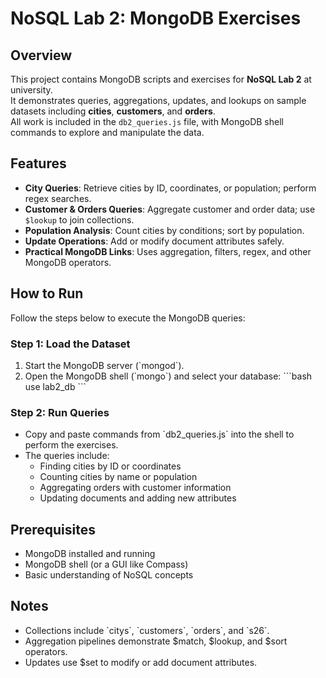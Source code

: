# NoSQL Lab 2: MongoDB Exercises

## Overview
This project contains MongoDB scripts and exercises for **NoSQL Lab 2** at university.  
It demonstrates queries, aggregations, updates, and lookups on sample datasets including **cities**, **customers**, and **orders**.  
All work is included in the `db2_queries.js` file, with MongoDB shell commands to explore and manipulate the data.

## Features
- **City Queries**: Retrieve cities by ID, coordinates, or population; perform regex searches.  
- **Customer & Orders Queries**: Aggregate customer and order data; use `$lookup` to join collections.  
- **Population Analysis**: Count cities by conditions; sort by population.  
- **Update Operations**: Add or modify document attributes safely.  
- **Practical MongoDB Links**: Uses aggregation, filters, regex, and other MongoDB operators.

## How to Run
Follow the steps below to execute the MongoDB queries:

### Step 1: Load the Dataset
1. Start the MongoDB server (\`mongod\`).  
2. Open the MongoDB shell (\`mongo\`) and select your database:
   \`\`\`bash
   use lab2_db
   \`\`\`

### Step 2: Run Queries
- Copy and paste commands from \`db2_queries.js\` into the shell to perform the exercises.  
- The queries include:
  - Finding cities by ID or coordinates
  - Counting cities by name or population
  - Aggregating orders with customer information
  - Updating documents and adding new attributes

## Prerequisites
- MongoDB installed and running  
- MongoDB shell (or a GUI like Compass)  
- Basic understanding of NoSQL concepts

## Notes
- Collections include \`citys\`, \`customers\`, \`orders\`, and \`s26\`.  
- Aggregation pipelines demonstrate \$match, \$lookup, and \$sort operators.  
- Updates use \$set to modify or add document attributes.
